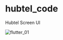 # hubtel_code

Hubtel Screen UI


![flutter_01](https://github.com/Enata001/hubtel-coding-repo/assets/86610129/d68c6ce4-fcf1-467e-8c47-341b79e71c75)
